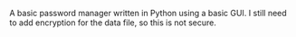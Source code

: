 A basic password manager written in Python using a basic GUI. I still need to add encryption for the data file, so this is not secure.